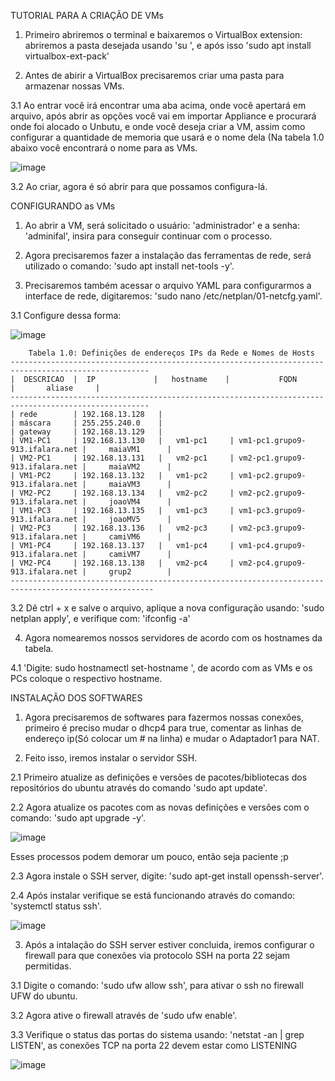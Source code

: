 TUTORIAL PARA A CRIAÇÃO DE VMs

1. Primeiro abriremos o terminal e baixaremos o VirtualBox extension: abriremos a pasta desejada usando 'su <nome da pasta>', e após isso 'sudo apt install virtualbox-ext-pack'

2. Antes de abirir a VirtualBox precisaremos criar uma pasta para armazenar nossas VMs.

3.1 Ao entrar você irá encontrar uma aba acima, onde você apertará em arquivo, após abrir as opções você vai em importar Appliance e procurará onde foi alocado o Unbutu, e onde você deseja criar a VM, assim como configurar a quantidade de memoria que usará e o nome dela (Na tabela 1.0 abaixo você encontrará o nome para as VMs.

![image](https://user-images.githubusercontent.com/103265116/186730672-32c4f316-b993-4cc0-a1f5-fb720cd61853.png)

3.2 Ao criar, agora é só abrir para que possamos configura-lá.

  CONFIGURANDO as VMs
  
  1. Ao abrir a VM, será solicitado o usuário: 'administrador' e a senha: 'adminifal', insira para conseguir continuar com o processo.

  2. Agora precisaremos fazer a instalação das ferramentas de rede, será utilizado o comando: 'sudo apt install net-tools -y'.

  3. Precisaremos também acessar o arquivo YAML para configurarmos a interface de rede, digitaremos: 'sudo nano /etc/netplan/01-netcfg.yaml'.

  3.1 Configure dessa forma:
  
   ![image](https://user-images.githubusercontent.com/103265116/186731248-4f5b2f43-93a8-43e8-a67d-6a7c0869f168.png)

        Tabela 1.0: Definições de endereços IPs da Rede e Nomes de Hosts
    -----------------------------------------------------------------------------------------------------
    |  DESCRICAO  |  IP             |   hostname    |           FQDN                 |       aliase     |
    -----------------------------------------------------------------------------------------------------
    | rede        | 192.168.13.128   |
    | máscara     | 255.255.240.0    |
    | gateway     | 192.168.13.129   |
    | VM1-PC1     | 192.168.13.130   |   vm1-pc1     | vm1-pc1.grupo9-913.ifalara.net |     maiaVM1      |
    | VM2-PC1     | 192.168.13.131   |   vm2-pc1     | vm2-pc1.grupo9-913.ifalara.net |     maiaVM2      |
    | VM1-PC2     | 192.168.13.132   |   vm1-pc2     | vm1-pc2.grupo9-913.ifalara.net |     maiaVM3      |
    | VM2-PC2     | 192.168.13.134   |   vm2-pc2     | vm2-pc2.grupo9-913.ifalara.net |     joaoVM4      |
    | VM1-PC3     | 192.168.13.135   |   vm1-pc3     | vm1-pc3.grupo9-913.ifalara.net |     joaoMV5      |
    | VM2-PC3     | 192.168.13.136   |   vm2-pc3     | vm2-pc3.grupo9-913.ifalara.net |     camiVM6      |
    | VM1-PC4     | 192.168.13.137   |   vm1-pc4     | vm1-pc4.grupo9-913.ifalara.net |     camiVM7      |
    | VM2-PC4     | 192.168.13.138   |   vm2-pc4     | vm2-pc4.grupo9-913.ifalara.net |     grup2        |
    ------------------------------------------------------------------------------------------------------
    
   3.2 Dê ctrl + x e salve o arquivo, aplique a nova configuração usando: 'sudo netplan apply', e verifique com: 'ifconfig -a'
   
   4. Agora nomearemos nossos servidores de acordo com os hostnames da tabela.

   4.1 'Digite: sudo hostnamectl set-hostname <hostname>', de acordo com as VMs e os PCs coloque o respectivo hostname.

   INSTALAÇÃO DOS SOFTWARES
   
   1. Agora precisaremos de softwares para fazermos nossas conexões, primeiro é preciso mudar o dhcp4 para true, comentar as linhas de endereço ip(Só colocar um # na linha) e mudar o Adaptador1 para NAT.

   2. Feito isso, iremos instalar o servidor SSH.
  
   2.1 Primeiro atualize as definições e versões de pacotes/bibliotecas dos repositórios do ubuntu através do comando 'sudo apt update'.
  
   2.2 Agora atualize os pacotes com as novas definições e versões com o comando: 'sudo apt upgrade -y'.
  
   ![image](https://user-images.githubusercontent.com/103265116/186735147-a285b9ad-f7e9-4937-ae85-727ad3f2822f.png)
  
   
   Esses processos podem demorar um pouco, então seja paciente ;p
  
   2.3 Agora instale o SSH server, digite: 'sudo apt-get install openssh-server'.
  
   2.4 Após instalar verifique se está funcionando através do comando: 'systemctl status ssh'.
  
   ![image](https://user-images.githubusercontent.com/103265116/186736697-cd6eaeaa-54e5-467b-8f38-57cdc0004b73.png)
  
   3. Após a intalação do SSH server estiver concluida, iremos configurar o firewall para que conexões via protocolo SSH na porta 22 sejam permitidas.
  
   3.1 Digite o comando: 'sudo ufw allow ssh', para ativar o ssh no firewall UFW do ubuntu.
  
   3.2 Agora ative o firewall através de 'sudo ufw enable'.
  
   3.3 Verifique o status das portas do sistema usando: 'netstat -an | grep LISTEN', as conexões TCP na porta 22 devem estar como LISTENING
  
   ![image](https://user-images.githubusercontent.com/103265116/186738095-5efef6f3-b31d-4a8e-8a31-bf53d776df24.png)
   
     

